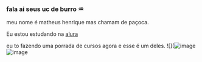 ### fala ai seus uc de burro ♒

meu nome é matheus henrique mas chamam de paçoca.

Eu estou estudando na [alura](https://www.alura.com.br)

eu to fazendo uma porrada de cursos agora e esse é um deles. 
![](![image](https://media.tenor.com/D3IBduy2KV4AAAAM/shrek-donkey.gif)
![image](https://github.com/matheushenriquelb01/matheushenriquelb01/assets/168603836/e7f6bd1b-2608-4622-8911-301769d19b84)


